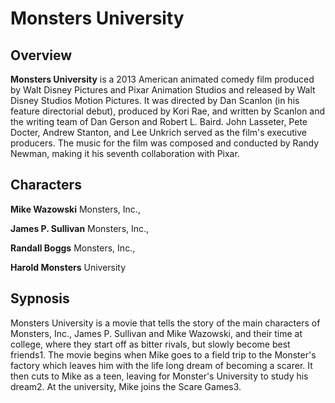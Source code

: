 # Monsters University
## Overview
**Monsters University**
is a 2013 American animated comedy film produced by Walt Disney Pictures and Pixar Animation Studios and released by Walt Disney Studios Motion Pictures. It was directed by Dan Scanlon (in his feature directorial debut), produced by Kori Rae, and written by Scanlon and the writing team of Dan Gerson and Robert L. Baird. John Lasseter, Pete Docter, Andrew Stanton, and Lee Unkrich served as the film's executive producers. The music for the film was composed and conducted by Randy Newman, making it his seventh collaboration with Pixar. 
## Characters
**Mike Wazowski** Monsters, Inc., 

**James P. Sullivan** Monsters, Inc.,

**Randall Boggs** Monsters, Inc., 

**Harold Monsters** University
## Sypnosis
Monsters University is a movie that tells the story of the main characters of Monsters, Inc., James P. Sullivan and Mike Wazowski, and their time at college, where they start off as bitter rivals, but slowly become best friends1. The movie begins when Mike goes to a field trip to the Monster's factory which leaves him with the life long dream of becoming a scarer. It then cuts to Mike as a teen, leaving for Monster's University to study his dream2. At the university, Mike joins the Scare Games3.
